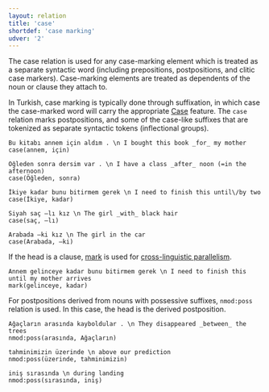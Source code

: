 ```yaml
---
layout: relation
title: 'case'
shortdef: 'case marking'
udver: '2'
---
```


The case relation is used for any case-marking element which is
treated as a separate syntactic word (including prepositions,
postpositions, and clitic case markers). Case-marking elements are
treated as dependents of the noun or clause they attach to.

In Turkish, case marking is typically done through suffixation,
in which case the case-marked word will carry the appropriate [Case](tr-feat/Case) feature.
The `case` relation marks postpositions,
and some of the case-like suffixes that are tokenized as separate syntactic tokens (inflectional groups).


~~~ sdparse
Bu kitabı annem için aldım . \n I bought this book _for_ my mother
case(annem, için)
~~~

~~~ sdparse
Öğleden sonra dersim var . \n I have a class _after_ noon (=in the afternoon)
case(Öğleden, sonra)
~~~

~~~ sdparse
İkiye kadar bunu bitirmem gerek \n I need to finish this until\/by two
case(İkiye, kadar)
~~~

~~~ sdparse
Siyah saç –lı kız \n The girl _with_ black hair
case(saç, –lı)
~~~

~~~ sdparse
Arabada –ki kız \n The girl in the car
case(Arabada, –ki)
~~~

If the head is a clause,
[mark](mark) is used for [cross-linguistic parallelism](u-dep/case).

~~~ sdparse
Annem gelinceye kadar bunu bitirmem gerek \n I need to finish this until my mother arrives
mark(gelinceye, kadar)
~~~

For postpositions derived from nouns with possessive suffixes,
``nmod:poss`` relation is used.
In this case, the head is the derived postposition.

~~~ sdparse
Ağaçların arasında kayboldular . \n They disappeared _between_ the trees
nmod:poss(arasında, Ağaçların)
~~~

~~~ sdparse
tahminimizin üzerinde \n above our prediction
nmod:poss(üzerinde, tahminimizin)
~~~

~~~ sdparse
iniş sırasında \n during landing
nmod:poss(sırasında, iniş)
~~~
<!-- Interlanguage links updated Út zář 29 20:43:11 CEST 2020 -->
